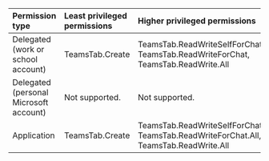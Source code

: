 |Permission type|Least privileged permissions|Higher privileged permissions|
|:---|:---|:---|
|Delegated (work or school account)|TeamsTab.Create|TeamsTab.ReadWriteSelfForChat, TeamsTab.ReadWriteForChat, TeamsTab.ReadWrite.All|
|Delegated (personal Microsoft account)|Not supported.|Not supported.|
|Application|TeamsTab.Create|TeamsTab.ReadWriteSelfForChat.All, TeamsTab.ReadWriteForChat.All, TeamsTab.ReadWrite.All|